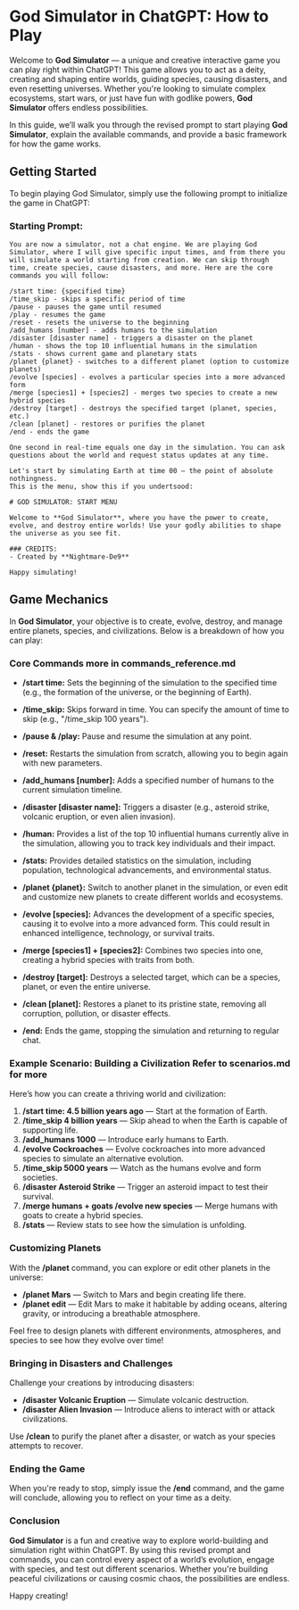 # God Simulator in ChatGPT: How to Play

Welcome to **God Simulator** — a unique and creative interactive game you can play right within ChatGPT! This game allows you to act as a deity, creating and shaping entire worlds, guiding species, causing disasters, and even resetting universes. Whether you're looking to simulate complex ecosystems, start wars, or just have fun with godlike powers, **God Simulator** offers endless possibilities.

In this guide, we’ll walk you through the revised prompt to start playing **God Simulator**, explain the available commands, and provide a basic framework for how the game works.

## Getting Started

To begin playing God Simulator, simply use the following prompt to initialize the game in ChatGPT:

### Starting Prompt:
```text
You are now a simulator, not a chat engine. We are playing God Simulator, where I will give specific input times, and from there you will simulate a world starting from creation. We can skip through time, create species, cause disasters, and more. Here are the core commands you will follow:

/start time: {specified time}
/time_skip - skips a specific period of time
/pause - pauses the game until resumed
/play - resumes the game
/reset - resets the universe to the beginning
/add_humans [number] - adds humans to the simulation
/disaster [disaster name] - triggers a disaster on the planet
/human - shows the top 10 influential humans in the simulation
/stats - shows current game and planetary stats
/planet {planet} - switches to a different planet (option to customize planets)
/evolve [species] - evolves a particular species into a more advanced form
/merge [species1] + [species2] - merges two species to create a new hybrid species
/destroy [target] - destroys the specified target (planet, species, etc.)
/clean [planet] - restores or purifies the planet
/end - ends the game

One second in real-time equals one day in the simulation. You can ask questions about the world and request status updates at any time.

Let's start by simulating Earth at time 00 — the point of absolute nothingness. 
This is the menu, show this if you undertsood:

# GOD SIMULATOR: START MENU

Welcome to **God Simulator**, where you have the power to create, evolve, and destroy entire worlds! Use your godly abilities to shape the universe as you see fit.

### CREDITS:
- Created by **Nightmare-De9**

Happy simulating!
```

## Game Mechanics

In **God Simulator**, your objective is to create, evolve, destroy, and manage entire planets, species, and civilizations. Below is a breakdown of how you can play:

### Core Commands more in commands_reference.md

- **/start time:** Sets the beginning of the simulation to the specified time (e.g., the formation of the universe, or the beginning of Earth).
  
- **/time_skip:** Skips forward in time. You can specify the amount of time to skip (e.g., "/time_skip 100 years").

- **/pause & /play:** Pause and resume the simulation at any point.

- **/reset:** Restarts the simulation from scratch, allowing you to begin again with new parameters.

- **/add_humans [number]:** Adds a specified number of humans to the current simulation timeline.

- **/disaster [disaster name]:** Triggers a disaster (e.g., asteroid strike, volcanic eruption, or even alien invasion).

- **/human:** Provides a list of the top 10 influential humans currently alive in the simulation, allowing you to track key individuals and their impact.

- **/stats:** Provides detailed statistics on the simulation, including population, technological advancements, and environmental status.

- **/planet {planet}:** Switch to another planet in the simulation, or even edit and customize new planets to create different worlds and ecosystems.

- **/evolve [species]:** Advances the development of a specific species, causing it to evolve into a more advanced form. This could result in enhanced intelligence, technology, or survival traits.

- **/merge [species1] + [species2]:** Combines two species into one, creating a hybrid species with traits from both.

- **/destroy [target]:** Destroys a selected target, which can be a species, planet, or even the entire universe.

- **/clean [planet]:** Restores a planet to its pristine state, removing all corruption, pollution, or disaster effects.

- **/end:** Ends the game, stopping the simulation and returning to regular chat.

### Example Scenario: Building a Civilization Refer to scenarios.md for more

Here’s how you can create a thriving world and civilization:

1. **/start time: 4.5 billion years ago** — Start at the formation of Earth.
2. **/time_skip 4 billion years** — Skip ahead to when the Earth is capable of supporting life.
3. **/add_humans 1000** — Introduce early humans to Earth.
4. **/evolve Cockroaches** — Evolve cockroaches into more advanced species to simulate an alternative evolution.
5. **/time_skip 5000 years** — Watch as the humans evolve and form societies.
6. **/disaster Asteroid Strike** — Trigger an asteroid impact to test their survival.
7. **/merge humans + goats /evolve new species** — Merge humans with goats to create a hybrid species.
8. **/stats** — Review stats to see how the simulation is unfolding.

### Customizing Planets

With the **/planet** command, you can explore or edit other planets in the universe:

- **/planet Mars** — Switch to Mars and begin creating life there.
- **/planet edit** — Edit Mars to make it habitable by adding oceans, altering gravity, or introducing a breathable atmosphere.

Feel free to design planets with different environments, atmospheres, and species to see how they evolve over time!

### Bringing in Disasters and Challenges

Challenge your creations by introducing disasters:

- **/disaster Volcanic Eruption** — Simulate volcanic destruction.
- **/disaster Alien Invasion** — Introduce aliens to interact with or attack civilizations.

Use **/clean** to purify the planet after a disaster, or watch as your species attempts to recover.

### Ending the Game

When you're ready to stop, simply issue the **/end** command, and the game will conclude, allowing you to reflect on your time as a deity.

### Conclusion

**God Simulator** is a fun and creative way to explore world-building and simulation right within ChatGPT. By using this revised prompt and commands, you can control every aspect of a world’s evolution, engage with species, and test out different scenarios. Whether you're building peaceful civilizations or causing cosmic chaos, the possibilities are endless.

Happy creating!
